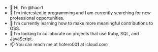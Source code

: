 - 👋 Hi, I’m @haor1
- 👀 I’m interested in programming and I am currently searching for new professional opportunities.
- 🌱 I’m currently learning how to make more meaningful contributions to OSS.
- 💞️ I’m looking to collaborate on projects that use Ruby, SQL, and JavaScript.
- 📫 You can reach me at hotero001 at icloud.com

<!---
haor1/haor1 is a ✨ special ✨ repository because its `README.md` (this file) appears on your GitHub profile.
You can click the Preview link to take a look at your changes.
--->
